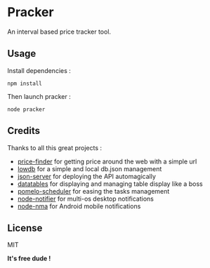 #  Pracker
An interval based price tracker tool.

## Usage
Install dependencies :
```
npm install 
```
Then launch pracker :
```
node pracker 
```

## Credits

Thanks to all this great projects :

* [price-finder](https://github.com/dylants/price-finder) for getting price around the web with a simple url
* [lowdb](https://github.com/typicode/lowdb) for a simple and local db.json management
* [json-server](https://github.com/typicode/json-server) for deploying the API automagically
* [datatables](https://github.com/DataTables/DataTables) for displaying and managing table display like a boss
* [pomelo-scheduler](https://github.com/NetEase/pomelo-scheduler) for easing the tasks management
* [node-notifier](https://github.com/mikaelbr/node-notifier) for multi-os desktop notifications
* [node-nma](https://github.com/randallagordon/node-nma) for Android mobile notifications


## License

MIT

**It's free dude !**